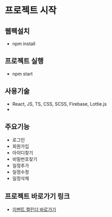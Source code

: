 # 프로젝트 시작
## 웹팩설치
- npm install

## 프로젝트 실행
- npm start

## 사용기술
- React, JS, TS, CSS, SCSS, Firebase, Lottie.js
- 
## 주요기능
- 로그인
- 회원가입
- 아이디찾기
- 비밀번호찾기
- 일정추가
- 일정수정
- 일정삭제

## 프로젝트 바로가기 링크
- <a href="https://lyd1040.github.io/Calendar">이벤트 캘린더 바로가기</a>
